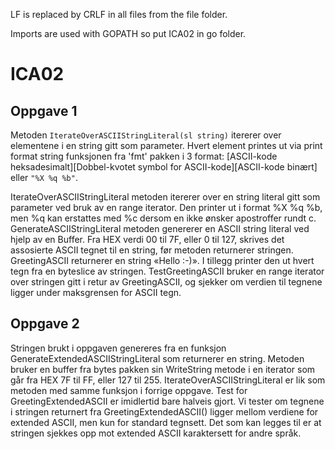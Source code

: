 LF is replaced by CRLF in all files from the file folder. 

Imports are used with GOPATH so put ICA02 in go folder.

# ICA02
## Oppgave 1
Metoden `IterateOverASCIIStringLiteral(sl string)` itererer over elementene i en string gitt som parameter. Hvert element printes ut via print format string funksjonen fra 'fmt' pakken i 3 format: [ASCII-kode heksadesimalt][Dobbel-kvotet symbol for ASCII-kode][ASCII-kode binært] eller `"%X %q %b"`. 

IterateOverASCIIStringLiteral metoden itererer over en string literal gitt som parameter ved bruk av en range iterator. Den printer ut i format %X %q %b, men %q kan erstattes med %c dersom en ikke ønsker apostroffer rundt c. 
GenerateASCIIStringLiteral metoden genererer en ASCII string literal ved hjelp av en Buffer. Fra HEX verdi 00 til 7F, eller 0 til 127, skrives det assosierte ASCII tegnet til en string, før metoden returnerer stringen. 
GreetingASCII returnerer en string «Hello :-)». I tillegg printer den ut hvert tegn fra en byteslice av stringen. 
TestGreetingASCII bruker en range iterator over stringen gitt i retur av GreetingASCII, og sjekker om verdien til tegnene ligger under maksgrensen for ASCII tegn.
## Oppgave 2

Stringen brukt i oppgaven genereres fra en funksjon GenerateExtendedASCIIStringLiteral som returnerer en string. Metoden bruker en buffer fra bytes pakken sin WriteString metode i en iterator som går fra HEX 7F til FF, eller 127 til 255.
IterateOverASCIIStringLiteral er lik som metoden med samme funksjon i forrige oppgave. 
Test for GreetingExtendedASCII er imidlertid bare halveis gjort. Vi tester om tegnene i stringen returnert fra GreetingExtendedASCII() ligger mellom verdiene for extended ASCII, men kun for standard tegnsett. Det som kan legges til er at stringen sjekkes opp mot extended ASCII karaktersett for andre språk. 
